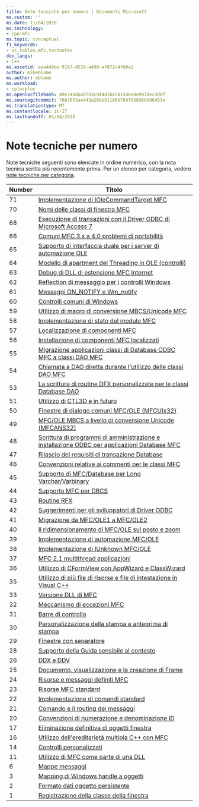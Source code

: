 ```yaml
---
title: Note tecniche per numero | Documenti Microsoft
ms.custom: ''
ms.date: 11/04/2016
ms.technology:
- cpp-mfc
ms.topic: conceptual
f1_keywords:
- vc.tables.mfc.technotes
dev_langs:
- C++
ms.assetid: aaa449be-9167-4510-a490-af872c4f60a2
author: mikeblome
ms.author: mblome
ms.workload:
- cplusplus
ms.openlocfilehash: 49e74ada4d7b3c94481b4c01546e0e997dec3d6f
ms.sourcegitcommit: 76b7653ae443a2b8eb1186b789f8503609d6453e
ms.translationtype: MT
ms.contentlocale: it-IT
ms.lasthandoff: 05/04/2018
---
```

# <a name="technical-notes-by-number"></a>Note tecniche per numero
Note tecniche seguenti sono elencate in ordine numerico, con la nota tecnica scritta più recentemente prima. Per un elenco per categoria, vedere [note tecniche per categoria](../mfc/technical-notes-by-category.md).  
  
|Number|Titolo|  
|------------|-----------|  
|71|[Implementazione di IOleCommandTarget MFC](../mfc/tn071-mfc-iolecommandtarget-implementation.md)|  
|70|[Nomi delle classi di finestra MFC](../mfc/tn070-mfc-window-class-names.md)|  
|68|[Esecuzione di transazioni con il Driver ODBC di Microsoft Access 7](../mfc/tn068-performing-transactions-with-the-microsoft-access-7-odbc-driver.md)|  
|66|[Comuni MFC 3.x a 4.0 problemi di portabilità](../mfc/tn066-common-mfc-3-x-to-4-0-porting-issues.md)|  
|65|[Supporto di interfaccia duale per i server di automazione OLE](../mfc/tn065-dual-interface-support-for-ole-automation-servers.md)|  
|64|[Modello di apartment del Threading in OLE (controlli)](../mfc/tn064-apartment-model-threading-in-activex-controls.md)|  
|63|[Debug di DLL di estensione MFC Internet](../mfc/tn063-debugging-internet-extension-dlls.md)|  
|62|[Reflection di messaggio per i controlli Windows](../mfc/tn062-message-reflection-for-windows-controls.md)|  
|61|[Messaggi ON_NOTIFY e Wm_notify](../mfc/tn061-on-notify-and-wm-notify-messages.md)|  
|60|[Controlli comuni di Windows](../mfc/tn060-the-new-windows-common-controls.md)|  
|59|[Utilizzo di macro di conversione MBCS/Unicode MFC](../mfc/tn059-using-mfc-mbcs-unicode-conversion-macros.md)|  
|58|[Implementazione di stato del modulo MFC](../mfc/tn058-mfc-module-state-implementation.md)|  
|57|[Localizzazione di componenti MFC](../mfc/tn057-localization-of-mfc-components.md)|  
|56|[Installazione di componenti MFC localizzati](../mfc/tn056-installation-of-localized-mfc-components.md)|  
|55|[Migrazione applicazioni classi di Database ODBC MFC a classi DAO MFC](../mfc/tn055-migrating-mfc-odbc-database-class-applications-to-mfc-dao-classes.md)|  
|54|[Chiamata a DAO diretta durante l'utilizzo delle classi DAO MFC](../mfc/tn054-calling-dao-directly-while-using-mfc-dao-classes.md)|  
|53|[La scrittura di routine DFX personalizzate per le classi Database DAO](../mfc/tn053-custom-dfx-routines-for-dao-database-classes.md)|  
|51|[Utilizzo di CTL3D e in futuro](../mfc/tn051-using-ctl3d-now-and-in-the-future.md)|  
|50|[Finestre di dialogo comuni MFC/OLE (MFCUIx32)](../mfc/tn050-mfc-ole-common-dialogs-mfcuix32.md)|  
|49|[MFC/OLE MBCS a livello di conversione Unicode (MFCANS32)](../mfc/tn049-mfc-ole-mbcs-to-unicode-translation-layer-mfcans32.md)|  
|48|[Scrittura di programmi di amministrazione e installazione ODBC per applicazioni Database MFC](../mfc/tn048-writing-odbc-setup-and-administration-programs.md)|  
|47|[Rilascio dei requisiti di transazione Database](../mfc/tn047-relaxing-database-transaction-requirements.md)|  
|46|[Convenzioni relative ai commenti per le classi MFC](../mfc/tn046-commenting-conventions-for-the-mfc-classes.md)|  
|45|[Supporto di MFC/Database per Long Varchar/Varbinary](../mfc/tn045-mfc-database-support-for-long-varchar-varbinary.md)|  
|44|[Supporto MFC per DBCS](../mfc/tn044-mfc-support-for-dbcs.md)|  
|43|[Routine RFX](../mfc/tn043-rfx-routines.md)|  
|42|[Suggerimenti per gli sviluppatori di Driver ODBC](../mfc/tn042-odbc-driver-developer-recommendations.md)|  
|41|[Migrazione da MFC/OLE1 a MFC/OLE2](../mfc/tn041-mfc-ole1-migration-to-mfc-ole-2.md)|  
|40|[Il ridimensionamento di MFC/OLE sul posto e zoom](../mfc/tn040-mfc-ole-in-place-resizing-and-zooming.md)|  
|39|[Implementazione di automazione MFC/OLE](../mfc/tn039-mfc-ole-automation-implementation.md)|  
|38|[Implementazione di IUnknown MFC/OLE](../mfc/tn038-mfc-ole-iunknown-implementation.md)|  
|37|[MFC 2.1 multithread applicazioni](../mfc/tn037-multithreaded-mfc-2-1-applications.md)|  
|36|[Utilizzo di CFormView con AppWizard e ClassWizard](../mfc/tn036-using-cformview-with-appwizard-and-classwizard.md)|  
|35|[Utilizzo di più file di risorse e file di intestazione in Visual C++](../mfc/tn035-using-multiple-resource-files-and-header-files-with-visual-cpp.md)|  
|33|[Versione DLL di MFC](../mfc/tn033-dll-version-of-mfc.md)|  
|32|[Meccanismo di eccezioni MFC](../mfc/tn032-mfc-exception-mechanism.md)|  
|31|[Barre di controllo](../mfc/tn031-control-bars.md)|  
|30|[Personalizzazione della stampa e anteprima di stampa](../mfc/tn030-customizing-printing-and-print-preview.md)|  
|29|[Finestre con separatore](../mfc/tn029-splitter-windows.md)|  
|28|[Supporto della Guida sensibile al contesto](../mfc/tn028-context-sensitive-help-support.md)|  
|26|[DDX e DDV](../mfc/tn026-ddx-and-ddv-routines.md)|  
|25|[Documento, visualizzazione e la creazione di Frame](../mfc/tn025-document-view-and-frame-creation.md)|  
|24|[Risorse e messaggi definiti MFC](../mfc/tn024-mfc-defined-messages-and-resources.md)|  
|23|[Risorse MFC standard](../mfc/tn023-standard-mfc-resources.md)|  
|22|[Implementazione di comandi standard](../mfc/tn022-standard-commands-implementation.md)|  
|21|[Comando e il routing dei messaggi](../mfc/tn021-command-and-message-routing.md)|  
|20|[Convenzioni di numerazione e denominazione ID](../mfc/tn020-id-naming-and-numbering-conventions.md)|  
|17|[Eliminazione definitiva di oggetti finestra](../mfc/tn017-destroying-window-objects.md)|  
|16|[Utilizzo dell'ereditarietà multipla C++ con MFC](../mfc/tn016-using-cpp-multiple-inheritance-with-mfc.md)|  
|14|[Controlli personalizzati](../mfc/tn014-custom-controls.md)|  
|11|[Utilizzo di MFC come parte di una DLL](../mfc/tn011-using-mfc-as-part-of-a-dll.md)|  
|6|[Mappe messaggi](../mfc/tn006-message-maps.md)|  
|3|[Mapping di Windows handle a oggetti](../mfc/tn003-mapping-of-windows-handles-to-objects.md)|  
|2|[Formato dati oggetto persistente](../mfc/tn002-persistent-object-data-format.md)|  
|1|[Registrazione della classe della finestra](../mfc/tn001-window-class-registration.md)
